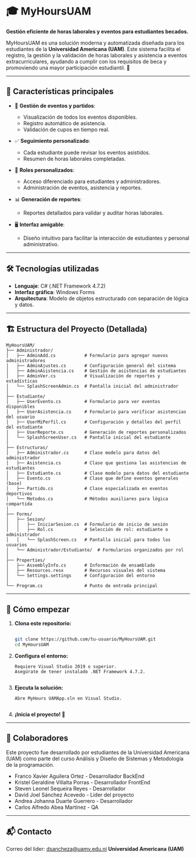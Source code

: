 # 🎓 MyHoursUAM

**Gestión eficiente de horas laborales y eventos para estudiantes becados.**

MyHoursUAM es una solución moderna y automatizada diseñada para los estudiantes de la **Universidad Americana (UAM)**.
Este sistema facilita el registro, la gestión y la validación de horas laborales y asistencia a eventos extracurriculares, ayudando a cumplir con los requisitos de beca y promoviendo una mayor participación estudiantil. 🎉

---

## 🚀 Características principales

- 📅 **Gestión de eventos y partidos**:
  - Visualización de todos los eventos disponibles.
  - Registro automático de asistencia.
  - Validación de cupos en tiempo real.

- ✅ **Seguimiento personalizado**:
  - Cada estudiante puede revisar los eventos asistidos.
  - Resumen de horas laborales completadas.

- 🔐 **Roles personalizados**:
  - Acceso diferenciado para estudiantes y administradores.
  - Administración de eventos, asistencia y reportes.

- 📊 **Generación de reportes**:
  - Reportes detallados para validar y auditar horas laborales.

- 🖥️ **Interfaz amigable**:
  - Diseño intuitivo para facilitar la interacción de estudiantes y personal administrativo.

---

## 🛠️ Tecnologías utilizadas

- **Lenguaje**: C# (.NET Framework 4.7.2)
- **Interfaz gráfica**: Windows Forms
- **Arquitectura**: Modelo de objetos estructurado con separación de lógica y datos.

---

## 🏗️ Estructura del Proyecto (Detallada)

```plaintext
MyHoursUAM/
├── Administrador/           
│   ├── AdminAdd.cs           # Formulario para agregar nuevos administradores
│   ├── AdminAjustes.cs       # Configuración general del sistema
│   ├── AdminAsistencia.cs    # Gestión de asistencias de estudiantes
│   ├── AdminVer.cs           # Visualización de reportes y estadísticas
│   └── SplashScreenAdmin.cs  # Pantalla inicial del administrador
│
├── Estudiante/              
│   ├── UserEvento.cs         # Formulario para ver eventos disponibles
│   ├── UserAsistencia.cs     # Formulario para verificar asistencias del usuario
│   ├── UserMiPerfil.cs       # Configuración y detalles del perfil del estudiante
│   ├── UserReporte.cs        # Generación de reportes personalizados
│   └── SplashScreenUser.cs   # Pantalla inicial del estudiante
│
├── Estructuras/             
│   ├── Administrador.cs      # Clase modelo para datos del administrador
│   ├── Asistencia.cs         # Clase que gestiona las asistencias de estudiantes
│   ├── Estudiante.cs         # Clase modelo para datos del estudiante
│   ├── Evento.cs             # Clase que define eventos generales (base)
│   ├── Partido.cs            # Clase especializada en eventos deportivos
│   └── Metodos.cs            # Métodos auxiliares para lógica compartida
│
├── Forms/                   
│   ├── Sesion/              
│   │   ├── IniciarSesion.cs  # Formulario de inicio de sesión
│   │   ├── Rol.cs            # Selección de rol: estudiante o administrador
│   │   └── SplashScreen.cs   # Pantalla inicial para todos los usuarios
│   └── Administrador/Estudiante/  # Formularios organizados por rol
│
├── Properties/              
│   ├── AssemblyInfo.cs       # Información de ensamblado
│   ├── Resources.resx        # Recursos visuales del sistema
│   └── Settings.settings     # Configuración del entorno
│
└── Program.cs                # Punto de entrada principal
```

---

## 🌟 Cómo empezar

  1. **Clona este repositorio:**
     ```bash
     
     git clone https://github.com/tu-usuario/MyHoursUAM.git
     cd MyHoursUAM
     
  2. **Configura el entorno:**
     ```
     Requiere Visual Studio 2019 o superior.
     Asegúrate de tener instalado .NET Framework 4.7.2.
    
  4. **Ejecuta la solución:**
     ```
     Abre MyHours UAMApp.sln en Visual Studio.
    
     
  6. **¡Inicia el proyecto! 🎉**
     
---

##  👥 Colaboradores
Este proyecto fue desarrollado por estudiantes de la Universidad Americana (UAM) como parte del curso Análisis y Diseño de Sistemas y Metodología de la programación.

- Franco Xavier Aguilera Ortez - Desarrollador BackEnd
- Kristel Geraldine Villalta Porras - Desarrollador FrontEnd
- Steven Leonel Sequeira Reyes - Desarrollador
- David Joel Sánchez Acevedo - Lider del proyecto
- Andrea Johanna Duarte Guerrero - Desarrollador
- Carlos Alfredo Abea Martinez - QA 

---
## 📬 Contacto

Correo del lider: dsancheza@uamv.edu.ni
**Universidad Americana (UAM)**





   
